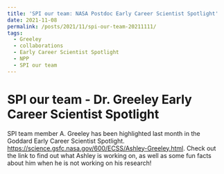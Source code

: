 ```yaml
---
title: 'SPI our team: NASA Postdoc Early Career Scientist Spotlight'
date: 2021-11-08
permalink: /posts/2021/11/spi-our-team-20211111/
tags:
  - Greeley
  - collaborations
  - Early Career Scientist Spotlight
  - NPP
  - SPI our team
---
```


SPI our team - Dr. Greeley Early Career Scientist Spotlight
======
SPI team member A. Greeley has been highlighted last month in the Goddard Early Career Scientist Spotlight. https://science.gsfc.nasa.gov/600/ECSS/Ashley-Greeley.html.  Check out the link to find out what Ashley is working on, as well as some fun facts about him when he is not working on his research! 
